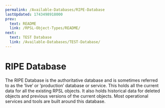 ```yaml
---
permalink: /Available-Databases/RIPE-Database
lastUpdated: 1743498918000
prev:
  text: README
  link: /RPSL-Object-Types/README/
next:
  text: TEST Database
  link: /Available-Databases/TEST-Database/
---
```


# RIPE Database

The RIPE Database is the authoritative database and is sometimes referred to as the ‘live’ or ‘production’ database or service. This holds all the current data for all the existing RPSL objects. It also holds historical data for deleted objects and previous versions of the current objects. Most operational services and tools are built around this database.
